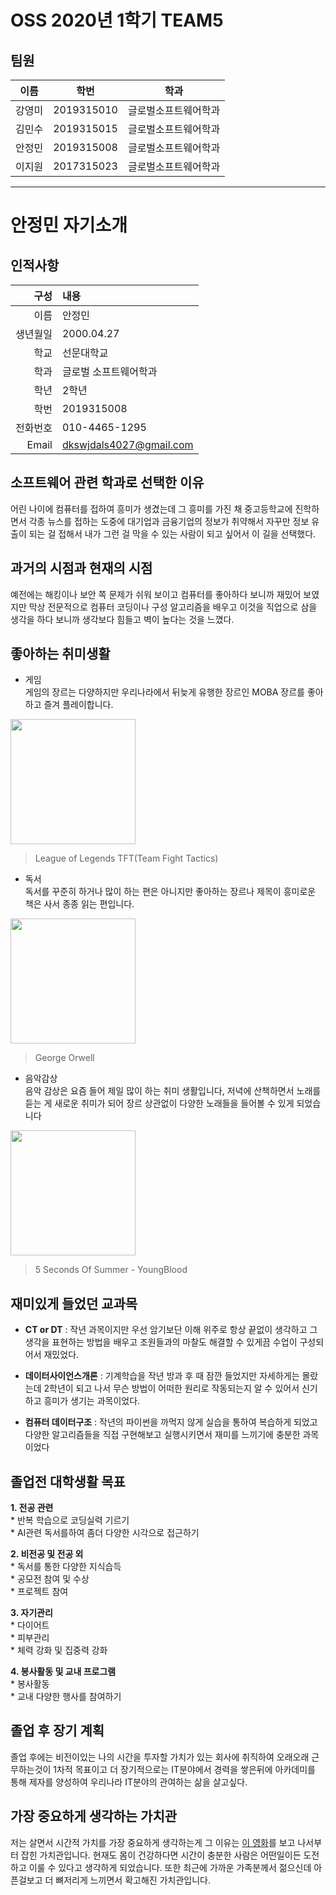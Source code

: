 
# OSS 2020년 1학기 TEAM5

## 팀원

| 이름 | 학번 | 학과 |
|:----:|:---:|:-----:|
| 강영미 | 2019315010 | 글로벌소프트웨어학과 |
| 김민수 | 2019315015 | 글로벌소프트웨어학과 |
| 안정민 | 2019315008 | 글로벌소프트웨어학과 |
| 이지원 | 2017315023 | 글로벌소프트웨어학과 |

***
# 안정민 자기소개
## 인적사항
| 구성 | 내용 |
|-----:|:-----|
| 이름 | 안정민 |
| 생년월일 | 2000.04.27 |
| 학교 | 선문대학교 |
| 학과 | 글로벌 소프트웨어학과 |
| 학년 | 2학년 |
| 학번 | 2019315008 |
| 전화번호 | 010-4465-1295 |
| Email | dkswjdals4027@gmail.com |

## 소프트웨어 관련 학과로 선택한 이유
어린 나이에 컴퓨터를 접하여 흥미가 생겼는데 그 흥미를 가진 채 중고등학교에 진학하면서 각종 뉴스를 접하는 도중에 대기업과 금융기업의 정보가 취약해서 자꾸만 정보 유출이 되는 걸 접해서 내가 그런 걸 막을 수 있는 사람이 되고 싶어서 이 길을 선택했다.

## 과거의 시점과 현재의 시점
예전에는 해킹이나 보안 쪽 문제가 쉬워 보이고 컴퓨터를 좋아하다 보니까 재밌어 보였지만 막상 전문적으로 컴퓨터 코딩이나 구성 알고리즘을 배우고 이것을 직업으로 삼을 생각을 하다 보니까 생각보다 힘들고 벽이 높다는 것을 느꼈다.

## 좋아하는 취미생활
  * 게임  
  게임의 장르는 다양하지만 우리나라에서 뒤늦게 유행한 장르인 MOBA 장르를 좋아하고 즐겨 플레이합니다.  
 <img src="https://estnn.com/wp-content/uploads/2019/10/TFT-Patch-9.21-Breakdown-1200x675.jpg" width="200">  
 
  > League of Legends TFT(Team Fight Tactics) 
 
  * 독서  
  독서를 꾸준히 하거나 많이 하는 편은 아니지만 좋아하는 장르나 제목이 흥미로운 책은 사서 종종 읽는 편입니다.  
  <img src="https://d3525k1ryd2155.cloudfront.net/h/291/739/922739291.0.x.jpg" width="200">  
  
  > George Orwell  
  
  * 음악감상  
  음악 감상은 요즘 들어 제일 많이 하는 취미 생활입니다, 저녁에 산책하면서 노래를 듣는 게 새로운 취미가 되어 장르 상관없이 다양한 노래들을 들어볼 수 있게 되었습니다  
  <img src="https://target.scene7.com/is/image/Target/GUEST_41c1ab17-83d0-4842-a8d3-fdd3f3e0d4a1?wid=488&hei=488&fmt=pjpeg" width="200">
 
  > 5 Seconds Of Summer - YoungBlood
## 재미있게 들었던 교과목
- **CT or DT** : 작년 과목이지만 우선 암기보단 이해 위주로 항상 끝없이 생각하고 그 생각을 표현하는 방법을 배우고 조원들과의 마찰도 해결할 수 있게끔 수업이 구성되어서 재밌었다.

- **데이터사이언스개론** : 기계학습을 작년 방과 후 때 잠깐 들었지만 자세하게는 몰랐는데 2학년이 되고 나서 무슨 방법이 어떠한 원리로 작동되는지 알 수 있어서 신기하고 흥미가 생기는 과목이었다.

- **컴퓨터 데이터구조** : 작년의 파이썬을 까먹지 않게 실습을 통하여 복습하게 되었고 다양한 알고리즘들을 직접 구현해보고 실행시키면서 재미를 느끼기에 충분한 과목이었다

## 졸업전 대학생활 목표
**1. 전공 관련**  
       * 반복 학습으로 코딩실력 기르기    
       * AI관련 독서를하여 좀더 다양한 시각으로 접근하기  
       
**2. 비전공 및 전공 외**  
       * 독서를 통한 다양한 지식습득  
       * 공모전 참여 및 수상  
       * 프로젝트 참여  
       
**3. 자기관리**  
       * 다이어트  
       * 피부관리  
       * 체력 강화 및 집중력 강화  
       
**4. 봉사활동 및 교내 프로그램**  
       * 봉사활동  
       * 교내 다양한 행사를 참여하기  

## 졸업 후 장기 계획
   졸업 후에는 비전이있는 나의 시간을 투자할 가치가 있는 회사에 취직하여 오래오래 근무하는것이 1차적 목표이고 더 장기적으로는 IT분야에서 경력을 쌓은뒤에 아카데미를 통해 제자를 양성하여 우리나라 IT분야의 관여하는 삶을 살고싶다.


## 가장 중요하게 생각하는 가치관
저는 살면서 시간적 가치를 가장 중요하게 생각하는게 그 이유는 [이 영화](https://youtu.be/w0Cii08vz1w)를 보고 나서부터 잡힌 가치관입니다. 현재도 몸이 건강하다면 시간이 충분한 사람은 어떤일이든 도전하고 이룰 수 있다고 생각하게 되었습니다. 또한 최근에 가까운 가족분께서 젊으신데 아픈걸보고 더 뼈저리게 느끼면서 확고해진 가치관입니다. 
